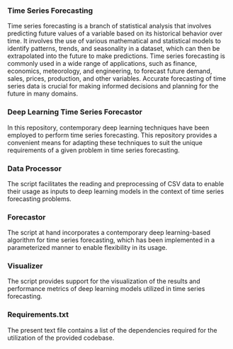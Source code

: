 ### Time Series Forecasting

Time series forecasting is a branch of statistical analysis that involves predicting future values of a variable based on its historical behavior over time. It involves the use of various mathematical and statistical models to identify patterns, trends, and seasonality in a dataset, which can then be extrapolated into the future to make predictions. Time series forecasting is commonly used in a wide range of applications, such as finance, economics, meteorology, and engineering, to forecast future demand, sales, prices, production, and other variables. Accurate forecasting of time series data is crucial for making informed decisions and planning for the future in many domains.

### Deep Learning Time Series Forecastor

In this repository, contemporary deep learning techniques have been employed to perform time series forecasting. This repository provides a convenient means for adapting these techniques to suit the unique requirements of a given problem in time series forecasting.

### Data Processor

The script facilitates the reading and preprocessing of CSV data to enable their usage as inputs to deep learning models in the context of time series forecasting problems.

### Forecastor

The script at hand incorporates a contemporary deep learning-based algorithm for time series forecasting, which has been implemented in a parameterized manner to enable flexibility in its usage.

### Visualizer

The script provides support for the visualization of the results and performance metrics of deep learning models utilized in time series forecasting.

### Requirements.txt

The present text file contains a list of the dependencies required for the utilization of the provided codebase.
